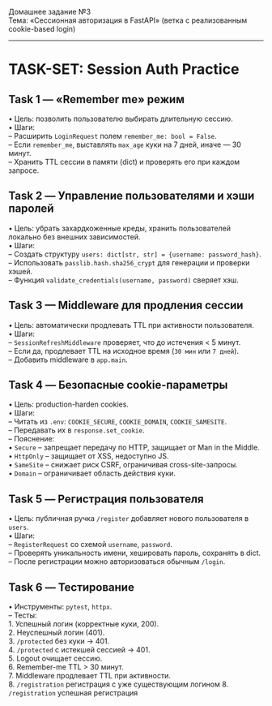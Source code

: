 Домашнее задание №3  
Тема: «Сессионная авторизация в FastAPI» (ветка с реализованным cookie-based login)

-------------------------------------------------------------------
# TASK-SET: Session Auth Practice

## Task 1 — «Remember me» режим  
• Цель: позволить пользователю выбирать длительную сессию.  
• Шаги:  
  – Расширить `LoginRequest` полем `remember_me: bool = False`.  
  – Если `remember_me`, выставлять `max_age` куки на 7 дней, иначе — 30 минут.  
  – Хранить TTL сессии в памяти (dict) и проверять его при каждом запросе.

## Task 2 — Управление пользователями и хэши паролей  
• Цель: убрать захардкоженные креды, хранить пользователей локально без внешних зависимостей.  
• Шаги:  
  – Создать структуру `users: dict[str, str] = {username: password_hash}`.  
  – Использовать `passlib.hash.sha256_crypt` для генерации и проверки хэшей.  
  – Функция `validate_credentials(username, password)` сверяет хэш.

## Task 3 — Middleware для продления сессии  
• Цель: автоматически продлевать TTL при активности пользователя.  
• Шаги:  
  – `SessionRefreshMiddleware` проверяет, что до истечения < 5 минут.  
  – Если да, продлевает TTL на исходное время (`30 мин` или `7 дней`).  
  – Добавить middleware в `app.main`.

## Task 4 — Безопасные cookie-параметры  
• Цель: production-harden cookies.  
• Шаги:  
  – Читать из `.env`: `COOKIE_SECURE`, `COOKIE_DOMAIN`, `COOKIE_SAMESITE`.  
  – Передавать их в `response.set_cookie`.  
  – Пояснение:  
    • `Secure` – запрещает передачу по HTTP, защищает от Man in the Middle.  
    • `HttpOnly` – защищает от XSS, недоступно JS.  
    • `SameSite` – снижает риск CSRF, ограничивая cross-site-запросы.  
    • `Domain` – ограничивает область действия куки.

## Task 5 — Регистрация пользователя  
• Цель: публичная ручка `/register` добавляет нового пользователя в `users`.  
• Шаги:  
  – `RegisterRequest` со схемой `username`, `password`.  
  – Проверять уникальность имени, хешировать пароль, сохранять в dict.  
  – После регистрации можно авторизоваться обычным `/login`.

## Task 6 — Тестирование  
• Инструменты: `pytest`, `httpx`.  
  – Тесты:  
    1. Успешный логин (корректные куки, 200).  
    2. Неуспешный логин (401).  
    3. `/protected` без куки → 401.  
    4. `/protected` с истекшей сессией → 401.  
    5. Logout очищает сессию.  
    6. Remember-me TTL > 30 минут.  
    7. Middleware продлевает TTL при активности.  
    8. `/registration` регистрация с уже существующим логином
    8. `/registration` успешная регистрация
